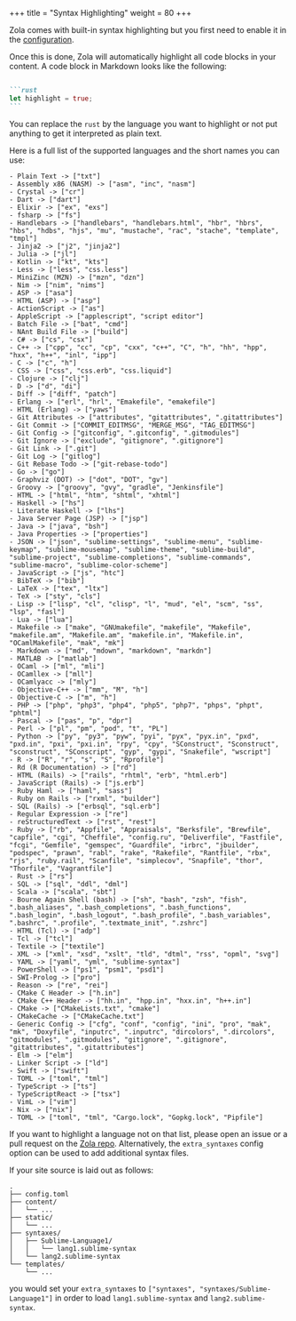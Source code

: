 +++
title = "Syntax Highlighting"
weight = 80
+++

Zola comes with built-in syntax highlighting but you first
need to enable it in the [configuration](./documentation/getting-started/configuration.md).

Once this is done, Zola will automatically highlight all code blocks
in your content. A code block in Markdown looks like the following:

````md

```rust
let highlight = true;
```

````

You can replace the `rust` by the language you want to highlight or not put anything to get it
interpreted as plain text.

Here is a full list of the supported languages and the short names you can use:

```
- Plain Text -> ["txt"]
- Assembly x86 (NASM) -> ["asm", "inc", "nasm"]
- Crystal -> ["cr"]
- Dart -> ["dart"]
- Elixir -> ["ex", "exs"]
- fsharp -> ["fs"]
- Handlebars -> ["handlebars", "handlebars.html", "hbr", "hbrs", "hbs", "hdbs", "hjs", "mu", "mustache", "rac", "stache", "template", "tmpl"]
- Jinja2 -> ["j2", "jinja2"]
- Julia -> ["jl"]
- Kotlin -> ["kt", "kts"]
- Less -> ["less", "css.less"]
- MiniZinc (MZN) -> ["mzn", "dzn"]
- Nim -> ["nim", "nims"]
- ASP -> ["asa"]
- HTML (ASP) -> ["asp"]
- ActionScript -> ["as"]
- AppleScript -> ["applescript", "script editor"]
- Batch File -> ["bat", "cmd"]
- NAnt Build File -> ["build"]
- C# -> ["cs", "csx"]
- C++ -> ["cpp", "cc", "cp", "cxx", "c++", "C", "h", "hh", "hpp", "hxx", "h++", "inl", "ipp"]
- C -> ["c", "h"]
- CSS -> ["css", "css.erb", "css.liquid"]
- Clojure -> ["clj"]
- D -> ["d", "di"]
- Diff -> ["diff", "patch"]
- Erlang -> ["erl", "hrl", "Emakefile", "emakefile"]
- HTML (Erlang) -> ["yaws"]
- Git Attributes -> ["attributes", "gitattributes", ".gitattributes"]
- Git Commit -> ["COMMIT_EDITMSG", "MERGE_MSG", "TAG_EDITMSG"]
- Git Config -> ["gitconfig", ".gitconfig", ".gitmodules"]
- Git Ignore -> ["exclude", "gitignore", ".gitignore"]
- Git Link -> [".git"]
- Git Log -> ["gitlog"]
- Git Rebase Todo -> ["git-rebase-todo"]
- Go -> ["go"]
- Graphviz (DOT) -> ["dot", "DOT", "gv"]
- Groovy -> ["groovy", "gvy", "gradle", "Jenkinsfile"]
- HTML -> ["html", "htm", "shtml", "xhtml"]
- Haskell -> ["hs"]
- Literate Haskell -> ["lhs"]
- Java Server Page (JSP) -> ["jsp"]
- Java -> ["java", "bsh"]
- Java Properties -> ["properties"]
- JSON -> ["json", "sublime-settings", "sublime-menu", "sublime-keymap", "sublime-mousemap", "sublime-theme", "sublime-build", "sublime-project", "sublime-completions", "sublime-commands", "sublime-macro", "sublime-color-scheme"]
- JavaScript -> ["js", "htc"]
- BibTeX -> ["bib"]
- LaTeX -> ["tex", "ltx"]
- TeX -> ["sty", "cls"]
- Lisp -> ["lisp", "cl", "clisp", "l", "mud", "el", "scm", "ss", "lsp", "fasl"]
- Lua -> ["lua"]
- Makefile -> ["make", "GNUmakefile", "makefile", "Makefile", "makefile.am", "Makefile.am", "makefile.in", "Makefile.in", "OCamlMakefile", "mak", "mk"]
- Markdown -> ["md", "mdown", "markdown", "markdn"]
- MATLAB -> ["matlab"]
- OCaml -> ["ml", "mli"]
- OCamllex -> ["mll"]
- OCamlyacc -> ["mly"]
- Objective-C++ -> ["mm", "M", "h"]
- Objective-C -> ["m", "h"]
- PHP -> ["php", "php3", "php4", "php5", "php7", "phps", "phpt", "phtml"]
- Pascal -> ["pas", "p", "dpr"]
- Perl -> ["pl", "pm", "pod", "t", "PL"]
- Python -> ["py", "py3", "pyw", "pyi", "pyx", "pyx.in", "pxd", "pxd.in", "pxi", "pxi.in", "rpy", "cpy", "SConstruct", "Sconstruct", "sconstruct", "SConscript", "gyp", "gypi", "Snakefile", "wscript"]
- R -> ["R", "r", "s", "S", "Rprofile"]
- Rd (R Documentation) -> ["rd"]
- HTML (Rails) -> ["rails", "rhtml", "erb", "html.erb"]
- JavaScript (Rails) -> ["js.erb"]
- Ruby Haml -> ["haml", "sass"]
- Ruby on Rails -> ["rxml", "builder"]
- SQL (Rails) -> ["erbsql", "sql.erb"]
- Regular Expression -> ["re"]
- reStructuredText -> ["rst", "rest"]
- Ruby -> ["rb", "Appfile", "Appraisals", "Berksfile", "Brewfile", "capfile", "cgi", "Cheffile", "config.ru", "Deliverfile", "Fastfile", "fcgi", "Gemfile", "gemspec", "Guardfile", "irbrc", "jbuilder", "podspec", "prawn", "rabl", "rake", "Rakefile", "Rantfile", "rbx", "rjs", "ruby.rail", "Scanfile", "simplecov", "Snapfile", "thor", "Thorfile", "Vagrantfile"]
- Rust -> ["rs"]
- SQL -> ["sql", "ddl", "dml"]
- Scala -> ["scala", "sbt"]
- Bourne Again Shell (bash) -> ["sh", "bash", "zsh", "fish", ".bash_aliases", ".bash_completions", ".bash_functions", ".bash_login", ".bash_logout", ".bash_profile", ".bash_variables", ".bashrc", ".profile", ".textmate_init", ".zshrc"]
- HTML (Tcl) -> ["adp"]
- Tcl -> ["tcl"]
- Textile -> ["textile"]
- XML -> ["xml", "xsd", "xslt", "tld", "dtml", "rss", "opml", "svg"]
- YAML -> ["yaml", "yml", "sublime-syntax"]
- PowerShell -> ["ps1", "psm1", "psd1"]
- SWI-Prolog -> ["pro"]
- Reason -> ["re", "rei"]
- CMake C Header -> ["h.in"]
- CMake C++ Header -> ["hh.in", "hpp.in", "hxx.in", "h++.in"]
- CMake -> ["CMakeLists.txt", "cmake"]
- CMakeCache -> ["CMakeCache.txt"]
- Generic Config -> ["cfg", "conf", "config", "ini", "pro", "mak", "mk", "Doxyfile", "inputrc", ".inputrc", "dircolors", ".dircolors", "gitmodules", ".gitmodules", "gitignore", ".gitignore", "gitattributes", ".gitattributes"]
- Elm -> ["elm"]
- Linker Script -> ["ld"]
- Swift -> ["swift"]
- TOML -> ["toml", "tml"]
- TypeScript -> ["ts"]
- TypeScriptReact -> ["tsx"]
- VimL -> ["vim"]
- Nix -> ["nix"]
- TOML -> ["toml", "tml", "Cargo.lock", "Gopkg.lock", "Pipfile"]
```

If you want to highlight a language not on that list, please open an issue or a pull request on the [Zola repo](https://github.com/getzola/zola).
Alternatively, the `extra_syntaxes` config option can be used to add additional syntax files.

If your site source is laid out as follows:

```
.
├── config.toml
├── content/
│   └── ...
├── static/
│   └── ...
├── syntaxes/
│   ├── Sublime-Language1/
│   │   └── lang1.sublime-syntax
│   └── lang2.sublime-syntax
└── templates/
    └── ...
```

you would set your `extra_syntaxes` to `["syntaxes", "syntaxes/Sublime-Language1"]` in order to load `lang1.sublime-syntax` and `lang2.sublime-syntax`.
